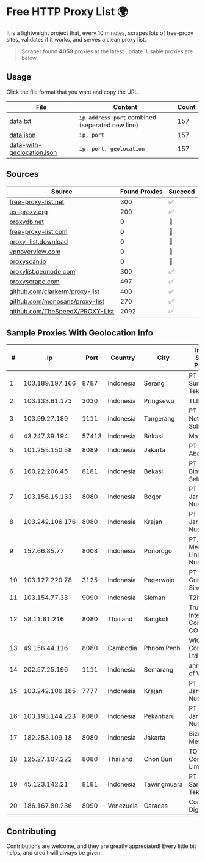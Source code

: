 
# Free HTTP Proxy List 🌍

It is a lightweight project that, every 10 minutes, scrapes lots of free-proxy sites, validates if it works, and serves a clean proxy list.


> Scraper found **4059** proxies at the latest update. Usable proxies are below.

## Usage

Click the file format that you want and copy the URL.


|File|Content|Count|
|----|-------|-----|
|[data.txt](https://raw.githubusercontent.com/themiralay/Proxy-List-World/master/data.txt)|`ip_address:port` combined (seperated new line)|157|
|[data.json](https://raw.githubusercontent.com/themiralay/Proxy-List-World/master/data.json)|`ip, port`|157|
|[data-with-geolocation.json](https://raw.githubusercontent.com/themiralay/Proxy-List-World/master/data-with-geolocation.json)|`ip, port, geolocation`|157|

## Sources

|Source|Found Proxies|Succeed|
|------|-------------|-------|
|[free-proxy-list.net](https://free-proxy-list.net)|300|✅|
|[us-proxy.org](https://www.us-proxy.org)|200|✅|
|[proxydb.net](http://proxydb.net)|0|🚫|
|[free-proxy-list.com](https://free-proxy-list.com/?page=&port=&type%5B%5D=http&type%5B%5D=https&up_time=0&search=Search)|0|🚫|
|[proxy-list.download](https://www.proxy-list.download/HTTP)|0|🚫|
|[vpnoverview.com](https://vpnoverview.com/privacy/anonymous-browsing/free-proxy-servers)|0|🚫|
|[proxyscan.io](https://www.proxyscan.io)|0|🚫|
|[proxylist.geonode.com](https://proxylist.geonode.com/api/proxy-list?limit=300&page=1&sort_by=lastChecked&sort_type=desc&protocols=http,https)|300|✅|
|[proxyscrape.com](https://api.proxyscrape.com/v2/?request=displayproxies&protocol=http&timeout=10000&country=all&ssl=all&anonymity=all)|497|✅|
|[github.com/clarketm/proxy-list](https://raw.githubusercontent.com/clarketm/proxy-list/master/proxy-list-raw.txt)|400|✅|
|[github.com/monosans/proxy-list](https://raw.githubusercontent.com/monosans/proxy-list/main/proxies/http.txt)|270|✅|
|[github.com/TheSpeedX/PROXY-List](https://raw.githubusercontent.com/TheSpeedX/PROXY-List/master/http.txt)|2092|✅|


## Sample Proxies With Geolocation Info

|#|Ip|Port|Country|City|Internet Service Provider|
|-|--|----|-------|----|-------------------------|
|1|103.189.197.166|8787|Indonesia|Serang|PT Graha Sumber Teknologi|
|2|103.133.61.173|3030|Indonesia|Pringsewu|TLINK|
|3|103.99.27.189|1111|Indonesia|Tangerang|PT Lintas Network Solusi|
|4|43.247.39.194|57413|Indonesia|Bekasi|Maxindo|
|5|101.255.150.58|8089|Indonesia|Jakarta|PT Remala Abadi|
|6|160.22.206.45|8181|Indonesia|Bekasi|PT Teradata Bintang Selaras|
|7|103.156.15.133|8080|Indonesia|Bogor|PT Lintas Jaringan Nusantara|
|8|103.242.106.176|8080|Indonesia|Krajan|PT Lintas Jaringan Nusantara|
|9|157.66.85.77|8008|Indonesia|Ponorogo|PT. Menaksopal Link Nusantara|
|10|103.127.220.78|3125|Indonesia|Pagerwojo|PT Multi Guna Sinergi|
|11|103.154.77.33|9090|Indonesia|Sleman|T2NET|
|12|58.11.81.216|8080|Thailand|Bangkok|True Internet Corporation CO. Ltd.|
|13|49.156.44.116|8080|Cambodia|Phnom Penh|WiCAM Corporation Ltd|
|14|202.57.25.196|1111|Indonesia|Semarang|announced of WINET|
|15|103.242.106.185|7777|Indonesia|Krajan|PT Lintas Jaringan Nusantara|
|16|103.193.144.223|8080|Indonesia|Pekanbaru|PT Lintas Jaringan Nusantara|
|17|182.253.109.18|8080|Indonesia|Jakarta|Biznet Metronet|
|18|125.27.107.222|8080|Thailand|Chon Buri|TOT Public Company Limited|
|19|45.123.142.21|8181|Indonesia|Tawingmuara|PT Anten Sarana Teknologi|
|20|186.167.80.236|8090|Venezuela|Caracas|Corporacion Digitel C.A|



## Contributing

Contributions are welcome, and they are greatly appreciated! Every
little bit helps, and credit will always be given.

